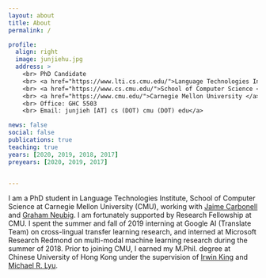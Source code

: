 ```yaml
---
layout: about
title: About
permalink: /

profile:
  align: right
  image: junjiehu.jpg
  address: >
    <br> PhD Candidate 
    <br> <a href="https://www.lti.cs.cmu.edu/">Language Technologies Institute </a> 
    <br> <a href="https://www.cs.cmu.edu/">School of Computer Science </a> 
    <br> <a href="https://www.cmu.edu/">Carnegie Mellon University </a> 
    <br> Office: GHC 5503 
    <br> Email: junjieh [AT] cs (DOT) cmu (DOT) edu</a> 

news: false
social: false
publications: true
teaching: true
years: [2020, 2019, 2018, 2017]
preyears: [2020, 2019, 2017]


---
```

I am a PhD student in Language Technologies Institute, School of Computer Science at Carnegie Mellon University (CMU), working with [Jaime Carbonell](https://www.cs.cmu.edu/~jgc/) and [Graham Neubig](http://www.phontron.com/). I am fortunately supported by Research Fellowship at CMU. I spent the summer and fall of 2019 interning at Google AI (Translate Team) on cross-lingual transfer learning research, and interned at Microsoft Research Redmond on multi-modal machine learning research during the summer of 2018. Prior to joining CMU, I earned my M.Phil. degree at Chinese University of Hong Kong under the supervision of [Irwin King](https://www.cse.cuhk.edu.hk/irwin.king/home) and [Michael R. Lyu](https://www.cse.cuhk.edu.hk/lyu/).